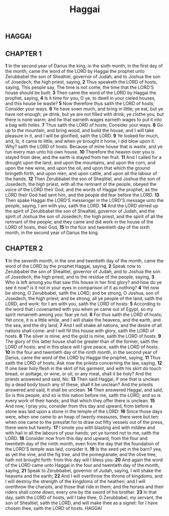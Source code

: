 ﻿---
title: Haggai
weight: 37
---

## HAGGAI


## CHAPTER 1
**1** In the second year of Darius the king, in the sixth month, in the first day of the month, came the word of the LORD by Haggai the prophet unto Zerubbabel the son of Shealtiel, governor of Judah, and to Joshua the son of Josedech, the high priest, saying,
**2** Thus speaketh the LORD of hosts, saying, This people say, The time is not come, the time that the LORD'S house should be built.
**3** Then came the word of the LORD by Haggai the prophet, saying,
**4** Is it time for you, O ye, to dwell in your cieled houses, and this house lie waste?
**5** Now therefore thus saith the LORD of hosts; Consider your ways.
**6** Ye have sown much, and bring in little; ye eat, but ye have not enough; ye drink, but ye are not filled with drink; ye clothe you, but there is none warm; and he that earneth wages earneth wages to put it into a bag with holes.
**7** Thus saith the LORD of hosts; Consider your ways.
**8** Go up to the mountain, and bring wood, and build the house; and I will take pleasure in it, and I will be glorified, saith the LORD.
**9** Ye looked for much, and, lo, it came to little; and when ye brought it home, I did blow upon it. Why? saith the LORD of hosts. Because of mine house that is waste, and ye run every man unto his own house.
**10** Therefore the heaven over you is stayed from dew, and the earth is stayed from her fruit.
**11** And I called for a drought upon the land, and upon the mountains, and upon the corn, and upon the new wine, and upon the oil, and upon that which the ground bringeth forth, and upon men, and upon cattle, and upon all the labour of the hands.
**12** Then Zerubbabel the son of Shealtiel, and Joshua the son of Josedech, the high priest, with all the remnant of the people, obeyed the voice of the LORD their God, and the words of Haggai the prophet, as the LORD their God had sent him, and the people did fear before the LORD.
**13** Then spake Haggai the LORD'S messenger in the LORD'S message unto the people, saying, I am with you, saith the LORD.
**14** And the LORD stirred up the spirit of Zerubbabel the son of Shealtiel, governor of Judah, and the spirit of Joshua the son of Josedech, the high priest, and the spirit of all the remnant of the people; and they came and did work in the house of the LORD of hosts, their God,
**15** In the four and twentieth day of the sixth month, in the second year of Darius the king.

## CHAPTER 2
**1** In the seventh month, in the one and twentieth day of the month, came the word of the LORD by the prophet Haggai, saying,
**2** Speak now to Zerubbabel the son of Shealtiel, governor of Judah, and to Joshua the son of Josedech, the high priest, and to the residue of the people, saying,
**3** Who is left among you that saw this house in her first glory? and how do ye see it now? is it not in your eyes in comparison of it as nothing?
**4** Yet now be strong, O Zerubbabel, saith the LORD; and be strong, O Joshua, son of Josedech, the high priest; and be strong, all ye people of the land, saith the LORD, and work: for I am with you, saith the LORD of hosts:
**5** According to the word that I covenanted with you when ye came out of Egypt, so my spirit remaineth among you: fear ye not.
**6** For thus saith the LORD of hosts; Yet once, it is a little while, and I will shake the heavens, and the earth, and the sea, and the dry land;
**7** And I will shake all nations, and the desire of all nations shall come: and I will fill this house with glory, saith the LORD of hosts.
**8** The silver is mine, and the gold is mine, saith the LORD of hosts.
**9** The glory of this latter house shall be greater than of the former, saith the LORD of hosts: and in this place will I give peace, saith the LORD of hosts.
**10** In the four and twentieth day of the ninth month, in the second year of Darius, came the word of the LORD by Haggai the prophet, saying,
**11** Thus saith the LORD of hosts; Ask now the priests concerning the law, saying,
**12** If one bear holy flesh in the skirt of his garment, and with his skirt do touch bread, or pottage, or wine, or oil, or any meat, shall it be holy? And the priests answered and said, No.
**13** Then said Haggai, If one that is unclean by a dead body touch any of these, shall it be unclean? And the priests answered and said, It shall be unclean.
**14** Then answered Haggai, and said, So is this people, and so is this nation before me, saith the LORD; and so is every work of their hands; and that which they offer there is unclean.
**15** And now, I pray you, consider from this day and upward, from before a stone was laid upon a stone in the temple of the LORD:
**16** Since those days were, when one came to an heap of twenty measures, there were but ten: when one came to the pressfat for to draw out fifty vessels out of the press, there were but twenty.
**17** I smote you with blasting and with mildew and with hail in all the labours of your hands; yet ye turned not to me, saith the LORD.
**18** Consider now from this day and upward, from the four and twentieth day of the ninth month, even from the day that the foundation of the LORD'S temple was laid, consider it.
**19** Is the seed yet in the barn? yea, as yet the vine, and the fig tree, and the pomegranate, and the olive tree, hath not brought forth: from this day will I bless you.
**20** And again the word of the LORD came unto Haggai in the four and twentieth day of the month, saying,
**21** Speak to Zerubbabel, governor of Judah, saying, I will shake the heavens and the earth;
**22** And I will overthrow the throne of kingdoms, and I will destroy the strength of the kingdoms of the heathen; and I will overthrow the chariots, and those that ride in them; and the horses and their riders shall come down, every one by the sword of his brother.
**23** In that day, saith the LORD of hosts, will I take thee, O Zerubbabel, my servant, the son of Shealtiel, saith the LORD, and will make thee as a signet: for I have chosen thee, saith the LORD of hosts.
HAGGAI

